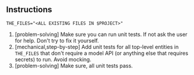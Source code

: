 ## Instructions

`THE_FILES="<ALL EXISTING FILES IN $PROJECT>"`

1. [problem-solving] Make sure you can run unit tests. If not ask the user for help. Don't try to fix it yourself.
2. [mechanical,step-by-step] Add unit tests for all top-level entities in `THE_FILES` that don't require a model API (or anything else that requires secrets) to run. Avoid mocking.
3. [problem-solving] Make sure, all unit tests pass.
